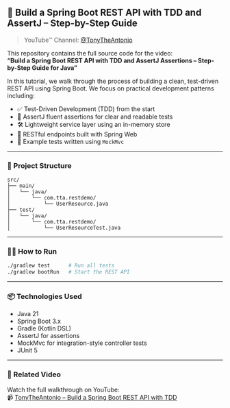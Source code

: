 ## 🧪 Build a Spring Boot REST API with TDD and AssertJ – Step-by-Step Guide

> YouTube&trade; Channel:
> [@TonyTheAntonio](https://www.youtube.com/channel/UC8xQy0wlMBLTvvAcvehz0Kg/)


This repository contains the full source code for the video:  
**“Build a Spring Boot REST API with TDD and AssertJ Assertions – Step-by-Step Guide for Java”**

In this tutorial, we walk through the process of building a clean, test-driven REST API using Spring Boot. We focus on practical development patterns including:

- ✅ Test-Driven Development (TDD) from the start  
- 🧰 AssertJ fluent assertions for clear and readable tests  
- 🛠️ Lightweight service layer using an in-memory store  
- 🚀 RESTful endpoints built with Spring Web  
- 📄 Example tests written using `MockMvc`

---

### 📁 Project Structure

```
src/
├── main/
│   └── java/
│       └── com.tta.restdemo/
│           └── UserResource.java
├── test/
│   └── java/
│       └── com.tta.restdemo/
│           └── UserResourceTest.java
```

---

### 🧑‍💻 How to Run

```bash
./gradlew test      # Run all tests
./gradlew bootRun   # Start the REST API
```

---

### 📦 Technologies Used

- Java 21
- Spring Boot 3.x
- Gradle (Kotlin DSL)
- AssertJ for assertions
- MockMvc for integration-style controller tests
- JUnit 5

---

### 🔗 Related Video

Watch the full walkthrough on YouTube:  
📹 [TonyTheAntonio – Build a Spring Boot REST API with TDD](https://youtube.com/@TonyTheAntonio)



